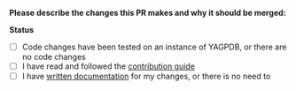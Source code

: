 **Please describe the changes this PR makes and why it should be merged:**

**Status**

- [ ] Code changes have been tested on an instance of YAGPDB, or there are no code changes
- [ ] I have read and followed the [contribution guide](CONTRIBUTING.md)
- [ ] I have [written documentation](WRITING-DOCUMENTATION.md) for my changes, or there is no need to
